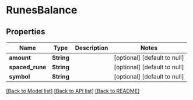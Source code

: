 # RunesBalance

## Properties
Name | Type | Description | Notes
------------ | ------------- | ------------- | -------------
**amount** | **String** |  | [optional] [default to null]
**spaced_rune** | **String** |  | [optional] [default to null]
**symbol** | **String** |  | [optional] [default to null]

[[Back to Model list]](../README.md#documentation-for-models) [[Back to API list]](../README.md#documentation-for-api-endpoints) [[Back to README]](../README.md)


